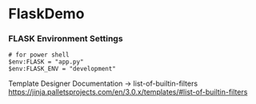 # FlaskDemo

### FLASK Environment Settings
```
# for power shell
$env:FLASK = "app.py"
$env:FLASK_ENV = "development"
```

Template Designer Documentation -> list-of-builtin-filters   
https://jinja.palletsprojects.com/en/3.0.x/templates/#list-of-builtin-filters